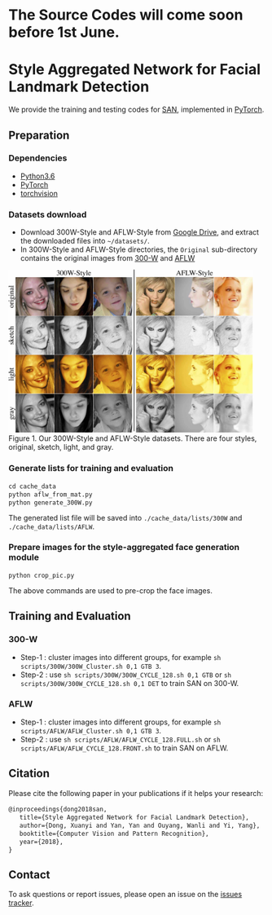 # The Source Codes will come soon before 1st June.

# Style Aggregated Network for Facial Landmark Detection
We provide the training and testing codes for [SAN](https://d-x-y.github.io/publication/style-aggregation-network), implemented in [PyTorch](pytorch.org).

## Preparation

### Dependencies
- [Python3.6](https://www.anaconda.com/download/#linux)
- [PyTorch](http://pytorch.org/)
- [torchvision](http://pytorch.org/docs/master/torchvision)

### Datasets download
- Download 300W-Style and AFLW-Style from [Google Drive](https://drive.google.com/open?id=14f2lcJVF6E4kIICd8icUs8UuF3J0Mutd), and extract the downloaded files into `~/datasets/`.
- In 300W-Style and AFLW-Style directories, the `Original` sub-directory contains the original images from [300-W](https://ibug.doc.ic.ac.uk/resources/300-W/) and [AFLW](https://www.tugraz.at/institute/icg/research/team-bischof/lrs/downloads/aflw/)
<img src="cache_data/cache/dataset.jpg" width="480">
Figure 1. Our 300W-Style and AFLW-Style datasets. There are four styles, original, sketch, light, and gray.

### Generate lists for training and evaluation
```
cd cache_data
python aflw_from_mat.py
python generate_300W.py
```
The generated list file will be saved into `./cache_data/lists/300W` and `./cache_data/lists/AFLW`.

### Prepare images for the style-aggregated face generation module
```
python crop_pic.py
```
The above commands are used to pre-crop the face images.

## Training and Evaluation

### 300-W
- Step-1 : cluster images into different groups, for example `sh scripts/300W/300W_Cluster.sh 0,1 GTB 3`.
- Step-2 : use `sh scripts/300W/300W_CYCLE_128.sh 0,1 GTB` or `sh scripts/300W/300W_CYCLE_128.sh 0,1 DET` to train SAN on 300-W.

### AFLW
- Step-1 : cluster images into different groups, for example `sh scripts/AFLW/AFLW_Cluster.sh 0,1 GTB 3`.
- Step-2 : use `sh scripts/AFLW/AFLW_CYCLE_128.FULL.sh` or `sh scripts/AFLW/AFLW_CYCLE_128.FRONT.sh` to train SAN on AFLW.

## Citation
Please cite the following paper in your publications if it helps your research:
```
@inproceedings{dong2018san,
   title={Style Aggregated Network for Facial Landmark Detection},
   author={Dong, Xuanyi and Yan, Yan and Ouyang, Wanli and Yi, Yang},
   booktitle={Computer Vision and Pattern Recognition},
   year={2018},
}
```

## Contact
To ask questions or report issues, please open an issue on the [issues tracker](https://github.com/D-X-Y/SAN/issues).
